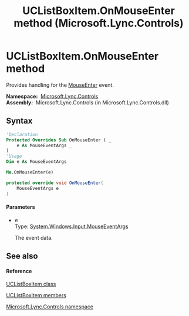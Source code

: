 ﻿---
title: UCListBoxItem.OnMouseEnter method  (Microsoft.Lync.Controls)
TOCTitle: 'OnMouseEnter method '
ms:assetid: M:Microsoft.Lync.Controls.UCListBoxItem.OnMouseEnter(System.Windows.Input.MouseEventArgs)_DI_3_UC_OCS14MrefLyncWPF
ms:mtpsurl: https://msdn.microsoft.com/en-us/library/microsoft.lync.controls.uclistboxitem.onmouseenter(v=office.15)
ms:contentKeyID: 48599086
ms.date: 07/28/2014
mtps_version: v=office.15
f1_keywords:
- Microsoft.Lync.Controls.UCListBoxItem.OnMouseEnter
dev_langs:
- CSharp
- JScript
- VB
- other
---

# UCListBoxItem.OnMouseEnter method

Provides handling for the [MouseEnter](http://msdn2.microsoft.com/en-us/library/ms596678) event.

**Namespace:**  [Microsoft.Lync.Controls](microsoft-lync-controls-namespace_1.md)  
**Assembly:**  Microsoft.Lync.Controls (in Microsoft.Lync.Controls.dll)

## Syntax

``` vb
'Declaration
Protected Overrides Sub OnMouseEnter ( _
    e As MouseEventArgs _
)
'Usage
Dim e As MouseEventArgs

Me.OnMouseEnter(e)
```

``` csharp
protected override void OnMouseEnter(
    MouseEventArgs e
)
```

#### Parameters

  - e  
    Type: [System.Windows.Input.MouseEventArgs](http://msdn2.microsoft.com/en-us/library/ms611367)  
    
    The event data.

## See also

#### Reference

[UCListBoxItem class](uclistboxitem-class-microsoft-lync-controls_1.md)

[UCListBoxItem members](uclistboxitem-members-microsoft-lync-controls_1.md)

[Microsoft.Lync.Controls namespace](microsoft-lync-controls-namespace_1.md)

